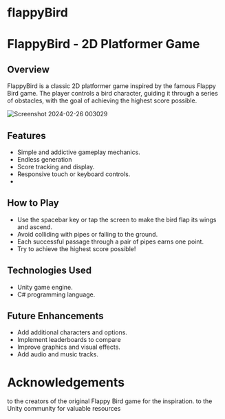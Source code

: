 # flappyBird
# FlappyBird - 2D Platformer Game

## Overview
FlappyBird is a classic 2D platformer game inspired by the famous Flappy Bird game. The player controls a bird character, guiding it through a series of obstacles, with the goal of achieving the highest score possible.


![Screenshot 2024-02-26 003029](https://github.com/igargikaushik/flappyBird/assets/133994504/664f77ea-6314-4f44-895a-cdad8279f8f8)
## Features
- Simple and addictive gameplay mechanics.
- Endless generation 
- Score tracking and display.
- Responsive touch or keyboard controls.
- 
## How to Play
- Use the spacebar key or tap the screen to make the bird flap its wings and ascend.
- Avoid colliding with pipes or falling to the ground.
- Each successful passage through a pair of pipes earns one point.
- Try to achieve the highest score possible!

## Technologies Used
- Unity game engine.
- C# programming language.

## Future Enhancements
- Add additional characters and options.
- Implement leaderboards to compare 
- Improve graphics and visual effects.
- Add audio and music tracks.

# Acknowledgements 
to the creators of the original Flappy Bird game for the inspiration.
 to the Unity community for valuable resources
